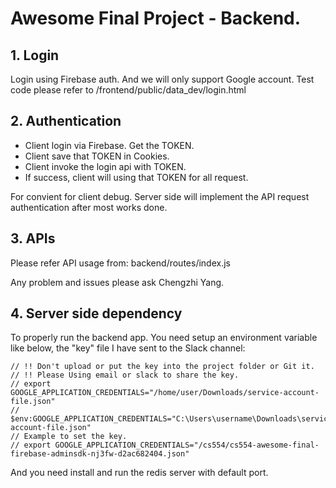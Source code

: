 # Awesome Final Project - Backend.

## 1. Login

Login using Firebase auth. And we will only support Google account.
Test code please refer to /frontend/public/data_dev/login.html


## 2. Authentication

* Client login via Firebase. Get the TOKEN.
* Client save that TOKEN in Cookies.
* Client invoke the login api with TOKEN.
* If success, client will using that TOKEN for all request.

For convient for client debug. Server side will implement the API request
authentication after most works done.


## 3. APIs

Please refer API usage from:
backend/routes/index.js

Any problem and issues please ask Chengzhi Yang.


## 4. Server side dependency

To properly run the backend app. You need setup an environment variable 
like below, the "key" file I have sent to the Slack channel:

```
// !! Don't upload or put the key into the project folder or Git it.
// !! Please Using email or slack to share the key.
// export GOOGLE_APPLICATION_CREDENTIALS="/home/user/Downloads/service-account-file.json"
// $env:GOOGLE_APPLICATION_CREDENTIALS="C:\Users\username\Downloads\service-account-file.json"
// Example to set the key.
// export GOOGLE_APPLICATION_CREDENTIALS="/cs554/cs554-awesome-final-firebase-adminsdk-nj3fw-d2ac682404.json"
```

And you need install and run the redis server with default port.
